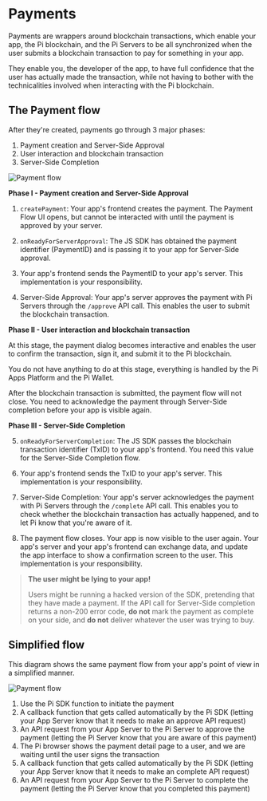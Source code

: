 # Payments

Payments are wrappers around blockchain transactions, which enable your app,
the Pi blockchain, and the Pi Servers to be all synchronized when the user 
submits a blockchain transaction to pay for something in your app.

They enable you, the developer of the app, to have full confidence that the
user has actually made the transaction, while not having to
bother with the technicalities involved when interacting with the Pi blockchain.


## The Payment flow

After they're created, payments go through 3 major phases:

1. Payment creation and Server-Side Approval
2. User interaction and blockchain transaction
3. Server-Side Completion


![Payment flow](./img/payment_flow.png)

**Phase I - Payment creation and Server-Side Approval**

1. `createPayment`: Your app's frontend creates the payment. The Payment Flow UI opens, but cannot be interacted with until the payment is approved by your server.

2. `onReadyForServerApproval`: The JS SDK has obtained the payment identifier (PaymentID) and is passing it to your app for Server-Side approval.

3. Your app's frontend sends the PaymentID to your app's server. This implementation is your responsibility.

4. Server-Side Approval: Your app's server approves the payment with Pi Servers through the `/approve` API call. This enables the user to submit the blockchain transaction.

**Phase II - User interaction and blockchain transaction**

At this stage, the payment dialog becomes interactive and enables the
user to confirm the transaction, sign it, and submit it to the Pi blockchain.

You do not have anything to do at this stage, everything is handled by the Pi
Apps Platform and the Pi Wallet.

After the blockchain transaction is submitted, the payment flow will not close.
You need to acknowledge the payment through Server-Side completion before your
app is visible again.


**Phase III - Server-Side Completion**

5. `onReadyForServerCompletion`: The JS SDK passes the blockchain transaction identifier (TxID) to your app's frontend. You need this value for the Server-Side Completion flow.

6. Your app's frontend sends the TxID to your app's server. This implementation is your responsibility.

7. Server-Side Completion: Your app's server acknowledges the payment with Pi Servers through the `/complete` API call. This enables you to check whether the blockchain transaction has actually happened, and to let Pi know that
you're aware of it.

8. The payment flow closes. Your app is now visible to the user again.
Your app's server and your app's frontend can exchange data, and
update the app interface to show a confirmation screen to the user.
This implementation is your responsibility.


> **The user might be lying to your app!**
>
> Users might be running a hacked version of the SDK, pretending that they
> have made a payment. If the API call for Server-Side completion
> returns a non-200 error code, **do not** mark the payment as complete on your
> side, and **do not** deliver whatever the user was trying to buy.


## Simplified flow

This diagram shows the same payment flow from your app's point of view in a simplified manner.

![Payment flow](./img/payment_flow_simplified.png)

1. Use the Pi SDK function to initiate the payment
2. A callback function that gets called automatically by the Pi SDK (letting your App Server know that it needs to make an approve API request)
3. An API request from your App Server to the Pi Server to approve the payment (letting the Pi Server know that you are aware of this payment)
4. The Pi browser shows the payment detail page to a user, and we are waiting until the user signs the transaction
5. A callback function that gets called automatically by the Pi SDK (letting your App Server know that it needs to make an complete API request)
6. An API request from your App Server to the Pi Server to complete the payment (letting the Pi Server know that you completed this payment)
